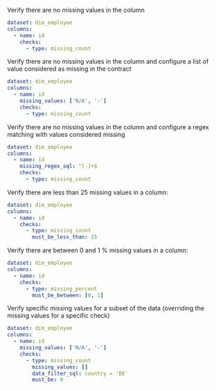 Verify there are no missing values in the column
```yaml
dataset: dim_employee
columns:
  - name: id
    checks:
      - type: missing_count
```

Verify there are no missing values in the column
and configure a list of value considered as missing in the contract
```yaml
dataset: dim_employee
columns:
  - name: id
    missing_values: ['N/A', '-']
    checks:
      - type: missing_count
```

Verify there are no missing values in the column
and configure a regex matching with values considered missing
```yaml
dataset: dim_employee
columns:
  - name: id
    missing_regex_sql: ^[-]+$
    checks:
      - type: missing_count
```

Verify there are less than 25 missing values in a column:
```yaml
dataset: dim_employee
columns:
  - name: id
    checks:
      - type: missing_count
        must_be_less_than: 25
```

Verify there are between 0 and 1 % missing values in a column:
```yaml
dataset: dim_employee
columns:
  - name: id
    checks:
      - type: missing_percent
        must_be_between: [0, 1]
```

Verify specific missing values for a subset of the data
(overriding the missing values for a specific check)
```yaml
dataset: dim_employee
columns:
  - name: id
    missing_values: ['N/A', '-']
    checks:
      - type: missing_count
        missing_values: []
        data_filter_sql: country = 'BE'
        must_be: 0
```
